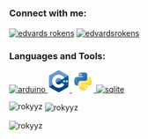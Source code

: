 <h3 align="left">Connect with me:</h3>
<p align="left">
<a href="https://linkedin.com/in/edvards rokens" target="blank"><img align="center" src="https://raw.githubusercontent.com/rahuldkjain/github-profile-readme-generator/master/src/images/icons/Social/linked-in-alt.svg" alt="edvards rokens" height="30" width="40" /></a>
<a href="https://instagram.com/edvardsrokens" target="blank"><img align="center" src="https://raw.githubusercontent.com/rahuldkjain/github-profile-readme-generator/master/src/images/icons/Social/instagram.svg" alt="edvardsrokens" height="30" width="40" /></a>
</p>

<h3 align="left">Languages and Tools:</h3>
<p align="left"> <a href="https://www.arduino.cc/" target="_blank" rel="noreferrer"> <img src="https://cdn.worldvectorlogo.com/logos/arduino-1.svg" alt="arduino" width="40" height="40"/> </a> <a href="https://www.w3schools.com/cpp/" target="_blank" rel="noreferrer"> <img src="https://raw.githubusercontent.com/devicons/devicon/master/icons/cplusplus/cplusplus-original.svg" alt="cplusplus" width="40" height="40"/> </a> <a href="https://www.python.org" target="_blank" rel="noreferrer"> <img src="https://raw.githubusercontent.com/devicons/devicon/master/icons/python/python-original.svg" alt="python" width="40" height="40"/> </a> <a href="https://www.sqlite.org/" target="_blank" rel="noreferrer"> <img src="https://www.vectorlogo.zone/logos/sqlite/sqlite-icon.svg" alt="sqlite" width="40" height="40"/> </a> </p>

<p><img align="left" src="https://github-readme-stats.vercel.app/api/top-langs?username=rokyyz&show_icons=true&locale=en&layout=compact" alt="rokyyz" /></p>

<p>&nbsp;<img align="center" src="https://github-readme-stats.vercel.app/api?username=rokyyz&show_icons=true&locale=en" alt="rokyyz" /></p>

<p><img align="center" src="https://github-readme-streak-stats.herokuapp.com/?user=rokyyz&" alt="rokyyz" /></p>
